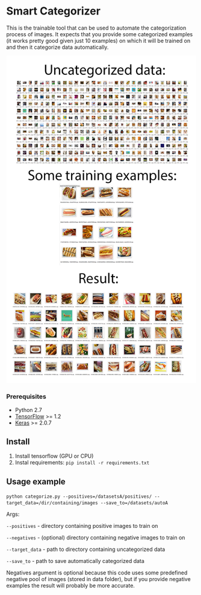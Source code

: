 # Smart Categorizer
This is the trainable tool that can be used to automate the categorization process of images. It expects that you provide some categorized examples (it works pretty good given just 10 examples) on which it will be trained on and then it categorize data automatically. 

![screenshot](images/example.jpg)

### Prerequisites
- Python 2.7
- [TensorFlow](https://github.com/tensorflow/tensorflow) >= 1.2
- [Keras](https://github.com/fchollet/keras) >= 2.0.7

## Install
1. Install tensorflow (GPU or CPU)
2. Instal requirements: `pip install -r requirements.txt`

## Usage example

```python categorize.py --positives=/datasetsA/positives/ --target_data=/dir/containing/images --save_to=/datasets/autoA```

Args:

`--positives` - directory containing positive images to train on

`--negatives` - (optional) directory containing negative images to train on

`--target_data` - path to directory containing uncategorized data

`--save_to` - path to save automatically categorized data

Negatives argument is optional because this code uses some predefined negative pool of images (stored in data folder), but if you provide negative examples the result will probably be more accurate.
